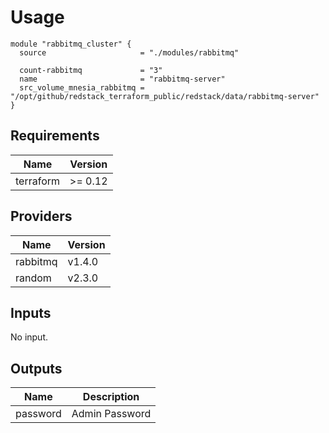 # Usage

```hcl
module "rabbitmq_cluster" {
  source                     = "./modules/rabbitmq"

  count-rabbitmq             = "3"
  name                       = "rabbitmq-server"
  src_volume_mnesia_rabbitmq = "/opt/github/redstack_terraform_public/redstack/data/rabbitmq-server"
}
```

## Requirements

| Name | Version |
|------|---------|
| terraform | >= 0.12 |

## Providers

| Name | Version |
|------|---------|
| rabbitmq | v1.4.0 |
| random | v2.3.0 |

## Inputs

No input.

## Outputs

| Name | Description |
|------|-------------|
| password | Admin Password |